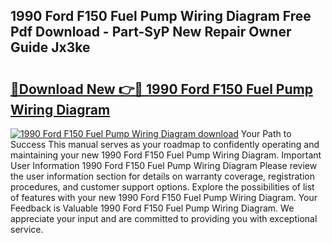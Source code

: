 ## 1990 Ford F150 Fuel Pump Wiring Diagram Free Pdf Download - Part-SyP New Repair Owner Guide Jx3ke

# <h2><a href="http://dfrh96.blite.top/?on=1990+Ford+F150+Fuel+Pump+Wiring+Diagram">🔗Download New 👉🔴 1990 Ford F150 Fuel Pump Wiring Diagram</a></h2>

[![1990 Ford F150 Fuel Pump Wiring Diagram download](https://i.imgur.com/lujVjoI.png)](http://dfrh96.blite.top/?on=1990+Ford+F150+Fuel+Pump+Wiring+Diagram)
Your Path to Success This manual serves as your roadmap to confidently operating and maintaining your new 1990 Ford F150 Fuel Pump Wiring Diagram. Important User Information 1990 Ford F150 Fuel Pump Wiring Diagram Please review the user information section for details on warranty coverage, registration procedures, and customer support options. Explore the possibilities of list of features with your new 1990 Ford F150 Fuel Pump Wiring Diagram. Your Feedback is Valuable 1990 Ford F150 Fuel Pump Wiring Diagram. We appreciate your input and are committed to providing you with exceptional service.
